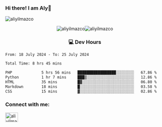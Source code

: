 ### Hi there! I am Aly👋

<p align="left"> <img src="https://komarev.com/ghpvc/?username=aliyilmazco&label=Profile%20views&color=0e75b6&style=flat" alt="aliyilmazco" /> </p>
<p align="center"><img align="center" src="https://github-readme-stats.vercel.app/api?username=aliyilmazco&show_icons=true&locale=en" alt="aliyilmazco" /><img align="center" src="https://github-readme-streak-stats.herokuapp.com/?user=aliyilmazco&" alt="aliyilmazco" /></p>

<h3 align="center">💻 Dev Hours</h3>

<!--START_SECTION:waka-->

```txt
From: 18 July 2024 - To: 25 July 2024

Total Time: 8 hrs 45 mins

PHP             5 hrs 56 mins   █████████████████░░░░░░░░   67.86 %
Python          1 hr 7 mins     ███▒░░░░░░░░░░░░░░░░░░░░░   12.86 %
HTML            35 mins         █▓░░░░░░░░░░░░░░░░░░░░░░░   06.80 %
Markdown        18 mins         █░░░░░░░░░░░░░░░░░░░░░░░░   03.58 %
CSS             15 mins         ▓░░░░░░░░░░░░░░░░░░░░░░░░   02.86 %
```

<!--END_SECTION:waka-->

<h3 align="left">Connect with me:</h3>
<p align="left">
<a href="https://linkedin.com/in/aliyilmazco" target="blank"><img align="center" src="https://raw.githubusercontent.com/rahuldkjain/github-profile-readme-generator/master/src/images/icons/Social/linked-in-alt.svg" alt="aliyilmazco" height="30" width="40" /></a>
</p>
